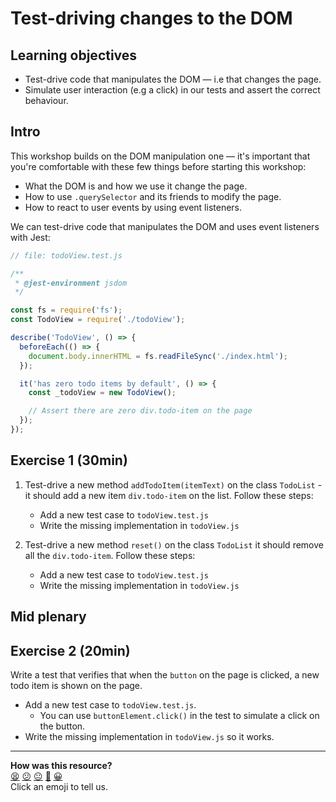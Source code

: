# Test-driving changes to the DOM

## Learning objectives
 * Test-drive code that manipulates the DOM — i.e that changes the page.
 * Simulate user interaction (e.g a click) in our tests and assert the correct behaviour.

## Intro

This workshop builds on the DOM manipulation one — it's important that you're comfortable with these few things before starting this workshop:
 * What the DOM is and how we use it change the page.
 * How to use `.querySelector` and its friends to modify the page.
 * How to react to user events by using event listeners.

We can test-drive code that manipulates the DOM and uses event listeners with Jest:

```js
// file: todoView.test.js

/**
 * @jest-environment jsdom
 */

const fs = require('fs');
const TodoView = require('./todoView');

describe('TodoView', () => {
  beforeEach(() => {
    document.body.innerHTML = fs.readFileSync('./index.html');
  });

  it('has zero todo items by default', () => {
    const _todoView = new TodoView();

    // Assert there are zero div.todo-item on the page
  });
});
```

## Exercise 1 (30min)

1. Test-drive a new method `addTodoItem(itemText)` on the class `TodoList` - it should add a new item `div.todo-item` on the list. Follow these steps:
    * Add a new test case to `todoView.test.js`
    * Write the missing implementation in `todoView.js`

2. Test-drive a new method `reset()` on the class `TodoList`  it should remove all the `div.todo-item`. Follow these steps:
    * Add a new test case to `todoView.test.js`
    * Write the missing implementation in `todoView.js`

## Mid plenary

## Exercise 2 (20min)

Write a test that verifies that when the `button` on the page is clicked, a new todo item is shown on the page.
 * Add a new test case to `todoView.test.js`.
    * You can use `buttonElement.click()` in the test to simulate a click on the button.
 * Write the missing implementation in `todoView.js` so it works.

<!-- BEGIN GENERATED SECTION DO NOT EDIT -->

---

**How was this resource?**  
[😫](https://airtable.com/shrUJ3t7KLMqVRFKR?prefill_Repository=makersacademy/javascript-web-applications&prefill_File=workshops/test-driving-dom-changes/README.md&prefill_Sentiment=😫) [😕](https://airtable.com/shrUJ3t7KLMqVRFKR?prefill_Repository=makersacademy/javascript-web-applications&prefill_File=workshops/test-driving-dom-changes/README.md&prefill_Sentiment=😕) [😐](https://airtable.com/shrUJ3t7KLMqVRFKR?prefill_Repository=makersacademy/javascript-web-applications&prefill_File=workshops/test-driving-dom-changes/README.md&prefill_Sentiment=😐) [🙂](https://airtable.com/shrUJ3t7KLMqVRFKR?prefill_Repository=makersacademy/javascript-web-applications&prefill_File=workshops/test-driving-dom-changes/README.md&prefill_Sentiment=🙂) [😀](https://airtable.com/shrUJ3t7KLMqVRFKR?prefill_Repository=makersacademy/javascript-web-applications&prefill_File=workshops/test-driving-dom-changes/README.md&prefill_Sentiment=😀)  
Click an emoji to tell us.

<!-- END GENERATED SECTION DO NOT EDIT -->
